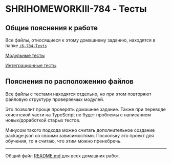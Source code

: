 # SHRIHOMEWORKIII-784 - Тесты

## Общие пояснения к работе

Все файлы, относящиеся к этому домашнему заданию, находятся в папке [`/6-784-Tests`](./)

[Модульные тесты](./unit)

[Интеграционные тесты](./integration)

## Пояснения по расположению файлов

Все файлы с тестами находятся отдельно, но при этом повторяют файловую структуру проверяемых модулей.

Это позволит проще проверять домашнее задание. 
Также при переводе клиентской части на TypeScript не будет проблемы с написанием новых/доработкой старых тестов.

Минусом такого подхода можно считать дополнительное создание package.json со своими зависимостями.
Поскольку это проект для обучения, то я считаю, что этим можно пренебречь.

___

Общий файл [README.md](../README.md) для всех домашних работ.
